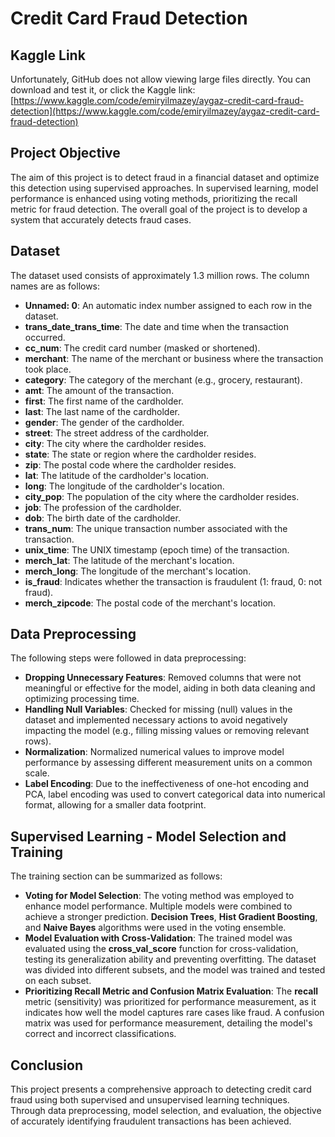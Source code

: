 # Credit Card Fraud Detection

## Kaggle Link
Unfortunately, GitHub does not allow viewing large files directly. You can download and test it, or click the Kaggle link:
[https://www.kaggle.com/code/emiryilmazey/aygaz-credit-card-fraud-detection](https://www.kaggle.com/code/emiryilmazey/aygaz-credit-card-fraud-detection)

## Project Objective
The aim of this project is to detect fraud in a financial dataset and optimize this detection using supervised approaches. In supervised learning, model performance is enhanced using voting methods, prioritizing the recall metric for fraud detection. The overall goal of the project is to develop a system that accurately detects fraud cases.

## Dataset
The dataset used consists of approximately 1.3 million rows. The column names are as follows:

- **Unnamed: 0**: An automatic index number assigned to each row in the dataset.
- **trans_date_trans_time**: The date and time when the transaction occurred.
- **cc_num**: The credit card number (masked or shortened).
- **merchant**: The name of the merchant or business where the transaction took place.
- **category**: The category of the merchant (e.g., grocery, restaurant).
- **amt**: The amount of the transaction.
- **first**: The first name of the cardholder.
- **last**: The last name of the cardholder.
- **gender**: The gender of the cardholder.
- **street**: The street address of the cardholder.
- **city**: The city where the cardholder resides.
- **state**: The state or region where the cardholder resides.
- **zip**: The postal code where the cardholder resides.
- **lat**: The latitude of the cardholder's location.
- **long**: The longitude of the cardholder's location.
- **city_pop**: The population of the city where the cardholder resides.
- **job**: The profession of the cardholder.
- **dob**: The birth date of the cardholder.
- **trans_num**: The unique transaction number associated with the transaction.
- **unix_time**: The UNIX timestamp (epoch time) of the transaction.
- **merch_lat**: The latitude of the merchant's location.
- **merch_long**: The longitude of the merchant's location.
- **is_fraud**: Indicates whether the transaction is fraudulent (1: fraud, 0: not fraud).
- **merch_zipcode**: The postal code of the merchant's location.

## Data Preprocessing
The following steps were followed in data preprocessing:
- **Dropping Unnecessary Features**: Removed columns that were not meaningful or effective for the model, aiding in both data cleaning and optimizing processing time.
- **Handling Null Variables**: Checked for missing (null) values in the dataset and implemented necessary actions to avoid negatively impacting the model (e.g., filling missing values or removing relevant rows).
- **Normalization**: Normalized numerical values to improve model performance by assessing different measurement units on a common scale.
- **Label Encoding**: Due to the ineffectiveness of one-hot encoding and PCA, label encoding was used to convert categorical data into numerical format, allowing for a smaller data footprint.

## Supervised Learning - Model Selection and Training
The training section can be summarized as follows:

- **Voting for Model Selection**: The voting method was employed to enhance model performance. Multiple models were combined to achieve a stronger prediction. **Decision Trees**, **Hist Gradient Boosting**, and **Naive Bayes** algorithms were used in the voting ensemble.
- **Model Evaluation with Cross-Validation**: The trained model was evaluated using the **cross_val_score** function for cross-validation, testing its generalization ability and preventing overfitting. The dataset was divided into different subsets, and the model was trained and tested on each subset.
- **Prioritizing Recall Metric and Confusion Matrix Evaluation**: The **recall** metric (sensitivity) was prioritized for performance measurement, as it indicates how well the model captures rare cases like fraud. A confusion matrix was used for performance measurement, detailing the model's correct and incorrect classifications.


## Conclusion
This project presents a comprehensive approach to detecting credit card fraud using both supervised and unsupervised learning techniques. Through data preprocessing, model selection, and evaluation, the objective of accurately identifying fraudulent transactions has been achieved.

